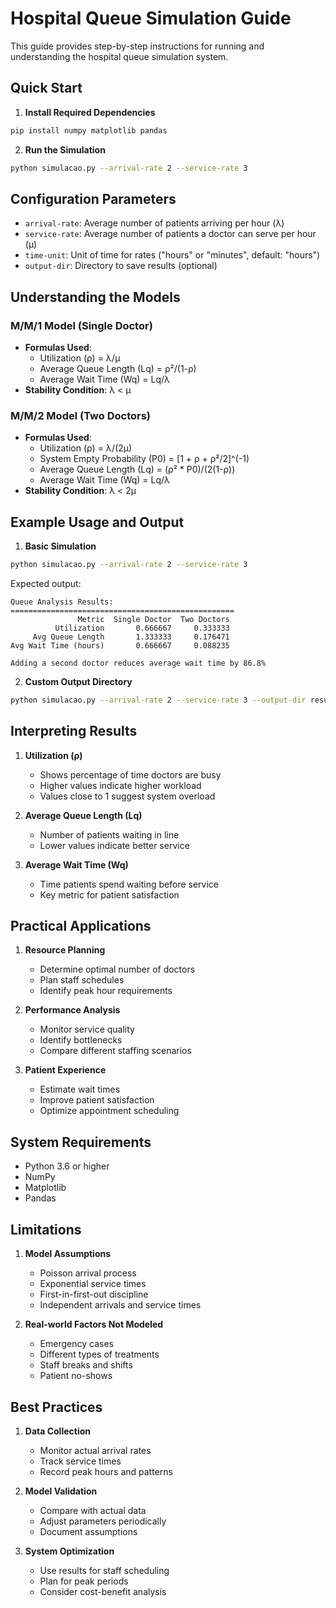 # Hospital Queue Simulation Guide

This guide provides step-by-step instructions for running and understanding the hospital queue simulation system.

## Quick Start

1. **Install Required Dependencies**
```bash
pip install numpy matplotlib pandas
```

2. **Run the Simulation**
```bash
python simulacao.py --arrival-rate 2 --service-rate 3
```

## Configuration Parameters

- `arrival-rate`: Average number of patients arriving per hour (λ)
- `service-rate`: Average number of patients a doctor can serve per hour (μ)
- `time-unit`: Unit of time for rates ("hours" or "minutes", default: "hours")
- `output-dir`: Directory to save results (optional)

## Understanding the Models

### M/M/1 Model (Single Doctor)
- **Formulas Used**:
  - Utilization (ρ) = λ/μ
  - Average Queue Length (Lq) = ρ²/(1-ρ)
  - Average Wait Time (Wq) = Lq/λ
- **Stability Condition**: λ < μ

### M/M/2 Model (Two Doctors)
- **Formulas Used**:
  - Utilization (ρ) = λ/(2μ)
  - System Empty Probability (P0) = [1 + ρ + ρ²/2]^(-1)
  - Average Queue Length (Lq) = (ρ² * P0)/(2(1-ρ))
  - Average Wait Time (Wq) = Lq/λ
- **Stability Condition**: λ < 2μ

## Example Usage and Output

1. **Basic Simulation**
```bash
python simulacao.py --arrival-rate 2 --service-rate 3
```

Expected output:
```
Queue Analysis Results:
==================================================
               Metric  Single Doctor  Two Doctors
          Utilization       0.666667     0.333333
     Avg Queue Length       1.333333     0.176471
Avg Wait Time (hours)       0.666667     0.088235

Adding a second doctor reduces average wait time by 86.8%
```

2. **Custom Output Directory**
```bash
python simulacao.py --arrival-rate 2 --service-rate 3 --output-dir results/
```

## Interpreting Results

1. **Utilization (ρ)**
   - Shows percentage of time doctors are busy
   - Higher values indicate higher workload
   - Values close to 1 suggest system overload

2. **Average Queue Length (Lq)**
   - Number of patients waiting in line
   - Lower values indicate better service

3. **Average Wait Time (Wq)**
   - Time patients spend waiting before service
   - Key metric for patient satisfaction

## Practical Applications

1. **Resource Planning**
   - Determine optimal number of doctors
   - Plan staff schedules
   - Identify peak hour requirements

2. **Performance Analysis**
   - Monitor service quality
   - Identify bottlenecks
   - Compare different staffing scenarios

3. **Patient Experience**
   - Estimate wait times
   - Improve patient satisfaction
   - Optimize appointment scheduling

## System Requirements

- Python 3.6 or higher
- NumPy
- Matplotlib
- Pandas

## Limitations

1. **Model Assumptions**
   - Poisson arrival process
   - Exponential service times
   - First-in-first-out discipline
   - Independent arrivals and service times

2. **Real-world Factors Not Modeled**
   - Emergency cases
   - Different types of treatments
   - Staff breaks and shifts
   - Patient no-shows

## Best Practices

1. **Data Collection**
   - Monitor actual arrival rates
   - Track service times
   - Record peak hours and patterns

2. **Model Validation**
   - Compare with actual data
   - Adjust parameters periodically
   - Document assumptions

3. **System Optimization**
   - Use results for staff scheduling
   - Plan for peak periods
   - Consider cost-benefit analysis
